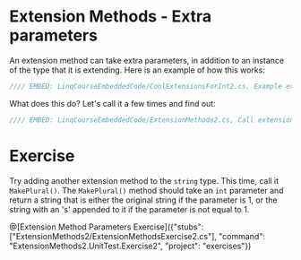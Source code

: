 # Extension Methods - Extra parameters

An extension method can take extra parameters, in addition to an instance of the type that it is extending. Here is an example of how this works:

```csharp
//// EMBED: LinqCourseEmbeddedCode/CoolExtensionsForInt2.cs, Example extension method with extra parameters
```

What does this do? Let's call it a few times and find out:

```csharp
//// EMBED: LinqCourseEmbeddedCode/ExtensionMethods2.cs, Call extension method with extra parameters
```

# Exercise
Try adding another extension method to the `string` type. This time, call it `MakePlural()`. The `MakePlural()` method should take an `int` parameter and return a string that is either the original string if the parameter is 1, or the string with an 's' appended to it if the parameter is not equal to 1.

@[Extension Method Parameters Exercise]({"stubs": ["ExtensionMethods2/ExtensionMethodsExercise2.cs"], "command": "ExtensionMethods2.UnitTest.Exercise2", "project": "exercises"})
